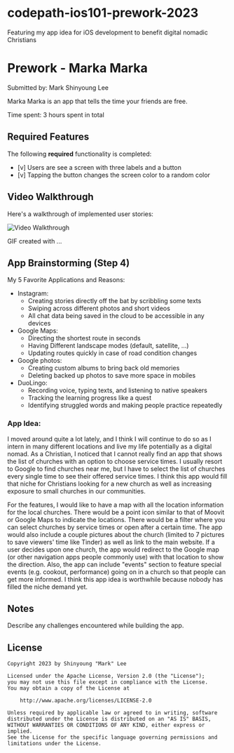 # codepath-ios101-prework-2023
Featuring my app idea for iOS development to benefit digital nomadic Christians

# Prework - Marka Marka

Submitted by: Mark Shinyoung Lee

Marka Marka is an app that tells the time your friends are free.

Time spent: 3 hours spent in total

## Required Features

The following **required** functionality is completed:

- [v] Users are see a screen with three labels and a button
- [v] Tapping the button changes the screen color to a random color
 
## Video Walkthrough

Here's a walkthrough of implemented user stories:

<img src='http://i.imgur.com/link/to/your/gif/file.gif' title='Video Walkthrough' width='' alt='Video Walkthrough' />

<!-- Replace this with whatever GIF tool you used! -->
GIF created with ...  
<!-- Recommended tools:
[Kap](https://getkap.co/) for macOS
[ScreenToGif](https://www.screentogif.com/) for Windows
[peek](https://github.com/phw/peek) for Linux. -->

## App Brainstorming (Step 4)

My 5 Favorite Applications and Reasons:
- Instagram:
    * Creating stories directly off the bat by scribbling some texts
    * Swiping across different photos and short videos
    * All chat data being saved in the cloud to be accessible in any devices
- Google Maps:
    * Directing the shortest route in seconds
    * Having Different landscape modes (default, satellite, ...)
    * Updating routes quickly in case of road condition changes
- Google photos:
    * Creating custom albums to bring back old memories
    * Deleting backed up photos to save more space in mobiles
- DuoLingo:
    * Recording voice, typing texts, and listening to native speakers
    * Tracking the learning progress like a quest
    * Identifying struggled words and making people practice repeatedly
    
### App Idea:
I moved around quite a lot lately, and I think I will continue to do so as I intern in many different locations and live my life potentially as a digital nomad. As a Christian, I noticed that I cannot really find an app that shows the list of churches with an option to choose service times. I usually resort to Google to find churches near me, but I have to select the list of churches every single time to see their offered service times. I think this app would fill that niche for Christians looking for a new church as well as increasing exposure to small churches in our communities.

For the features, I would like to have a map with all the location information for the local churches. There would be a point icon similar to that of Moovit or Google Maps to indicate the locations. There would be a filter where you can select churches by service times or open after a certain time. The app would also include a couple pictures about the church (limited to 7 pictures to save viewers' time like Tinder) as well as link to the main website. If a user decides upon one church, the app would redirect to the Google map (or other navigation apps people commonly use) with that location to show the direction. Also, the app can include "events" section to feature special events (e.g. cookout, performance) going on in a church so that people can get more informed. I think this app idea is worthwhile because nobody has filled the niche demand yet.

## Notes

Describe any challenges encountered while building the app.

## License

    Copyright 2023 by Shinyoung "Mark" Lee

    Licensed under the Apache License, Version 2.0 (the "License");
    you may not use this file except in compliance with the License.
    You may obtain a copy of the License at

        http://www.apache.org/licenses/LICENSE-2.0

    Unless required by applicable law or agreed to in writing, software
    distributed under the License is distributed on an "AS IS" BASIS,
    WITHOUT WARRANTIES OR CONDITIONS OF ANY KIND, either express or implied.
    See the License for the specific language governing permissions and
    limitations under the License.
